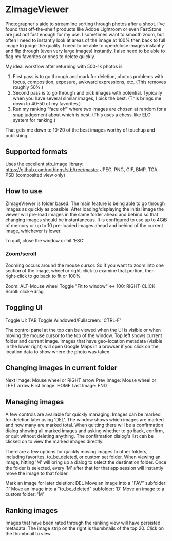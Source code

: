 # ZImageViewer
Photographer's aide to streamline sorting through photos after a shoot. I've found that off-the-shelf products like Adobe Lightroom or even FastStone are just not fast enough for my use.
I sometimes want to smooth zoom, but often I need to instantly look at areas of the image at 100% then back to full image to judge the quality.
I need to be able to open/close images instantly and flip through (even very large images) instantly. I also need to be able to flag my favorites or ones to delete quickly.

My ideal workflow after returning with 500-1k photos is
1) First pass is to go through and mark for deletion, photos problems with focus, composition, exposure, awkward expressions, etc. (This removes roughly 50%.)
2) Second pass is to go through and pick images with potential. Typically when you have several similar images, I pick the best. (This brings me down to 40-50 of my favorites.)
3) Run my ranking "face off" where two images are chosen at random for a snap judgement about which is best. (This uses a chess-like ELO system for ranking.)

That gets me down to 10-20 of the best images worthy of touchup and publishing.

## Supported formats
Uses the excellent stb_image library: https://github.com/nothings/stb/tree/master
JPEG, PNG, GIF, BMP, TGA, PSD (composited view only)



## How to use
ZImageViewer is folder based. The main feature is being able to go through images as quickly as possible. After loading/displaying the initial image the viewer will pre-load images in the same folder ahead and behind so that changing images should be instantaneous.
It is configured to use up to 4GiB of memory or up to 10 pre-loaded images ahead and behind of the current image, whichever is lower.

To quit, close the window or hit 'ESC'




### Zoom/scroll
Zooming occurs around the mouse cursor. So if you want to zoom into one section of the image, wheel or right-click to examine that portion, then right-click to go back to fit or 100%.

Zoom: ALT-Mouse wheel
Toggle "Fit to window" <-> 100: RIGHT-CLICK
Scroll: click->drag


## Toggling UI
Toggle UI:   TAB
Toggle Windowed/Fullscreen: 'CTRL-F'

The control panel at the top can be viewed when the UI is visible or when moving the mouse cursor to the top of the window.
Top left shows current folder and current image.
Images that have geo-location metadata (visible in the lower right) will open Google Maps in a browser if you click on the location data to show where the photo was taken.



## Changing images in current folder
Next Image:  Mouse wheel or RIGHT arrow
Prev Image:  Mouse wheel or LEFT arrow
First Image: HOME
Last Image:  END


## Managing images
A few controls are available for quickly managing.
Images can be marked for deletion later using 'DEL'. The window shows which images are marked and how many are marked total. 
When quitting there will be a confirmation dialog showing all marked images and asking whether to go back, confirm, or quit without deleting anything.
The confirmation dialog's list can be clicked on to view the marked images directly.

There are a few options for quickly moving images to other folders, including favorites, to_be_deleted, or custom set folder.
When viewing an image, hitting 'M' will bring up a dialog to select the destination folder. Once the folder is selected, every 'M' after that for that app session will instantly move the image to that folder.


Mark an image for later deletion: DEL
Move an image into a "FAV" subfolder: '1'
Move an image into a "to_be_deleted" subfolder: 'D'
Move an image to a custom folder: 'M'

## Ranking images
Images that have been rated through the ranking view will have persisted metadata. The image strip on the right is thumbnails of the top 20. Click on the thumbnail to view.
